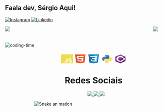 ## Faala dev, Sérgio Aqui!

[![Instagram](https://img.shields.io/badge/Instagram-E4405F?style=for-the-badge&logo=instagram&logoColor=white)](https://www.instagram.com/sergiomigueljr/)
[![Linkedin](https://img.shields.io/badge/LinkedIn-0077B5?style=for-the-badge&logo=linkedin&logoColor=white)](https://www.linkedin.com/in/s%C3%A9rgiomiguel/)
<div>
  
  <img  height="180em" src="https://github-readme-stats.vercel.app/api?username=Ser001&show_icons=true&theme=react&include_all_commits=true&count_private=true"/>
  <img align="right" height="180em" src="https://github-readme-stats.vercel.app/api/top-langs/?username=Ser001&layout=compact&langs_count=16&theme=react"/>
</div>
<br>

<div  align="center"> 
  <div style="display: inline_block"><br>
    <img align="left" height="250" alt="coding-time" src="code.gif">
    <h1 align="center"></h1>
  <img align="center" alt="Rafa-Js" height="30" width="40" src="https://raw.githubusercontent.com/devicons/devicon/master/icons/javascript/javascript-plain.svg">
  <img align="center" alt="Rafa-HTML" height="30" width="40" src="https://raw.githubusercontent.com/devicons/devicon/master/icons/html5/html5-original.svg">
  <img align="center" alt="Rafa-CSS" height="30" width="40" src="https://raw.githubusercontent.com/devicons/devicon/master/icons/css3/css3-original.svg">
  <img align="center" alt="Rafa-Python" height="30" width="40" src="https://raw.githubusercontent.com/devicons/devicon/master/icons/python/python-original.svg">
  <img align="center" alt="Rafa-Csharp" height="30" width="40" src="https://raw.githubusercontent.com/devicons/devicon/master/icons/csharp/csharp-original.svg">
   </div>
    
  
  <h1 align="center">Redes Sociais</h1>
    <a href = "mailto: sergiomigueldossantosjr@outlook.com">
      <img width="30" src="Outlook.svg">
    </a>
    <a href = "www.linkedin.com/in/sérgiomiguel">
      <img width="25" src="linkedin.svg">
    </a>
    <a href = "https://www.instagram.com/sergiomigueljr/">
      <img width="25" src="instagram.png">
    </a>
</div>
  
![Snake animation](https://github.com/Ser001/Ser001/blob/output/github-contribution-grid-snake.svg)

